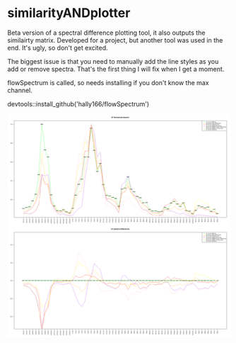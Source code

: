 # similarityANDplotter
Beta version of a spectral difference plotting tool, it also outputs the similairty matrix.  Developed for a project, but another tool was used in the end.  It's ugly, so don't get excited.

The biggest issue is that you need to manually add the line styles as you add or remove spectra.  That's the first thing I will fix when I get a moment.

flowSpectrum is called, so needs installing if you don't know the max channel.

devtools::install_github('hally166/flowSpectrum')

![alt text](https://github.com/hally166/similarityANDplotter/blob/main/AF.png)

